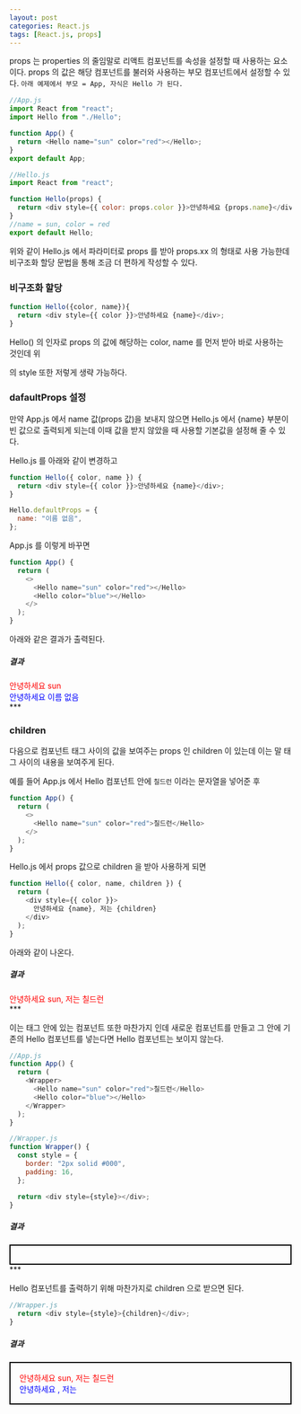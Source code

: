 ```yaml
---
layout: post
categories: React.js
tags: [React.js, props]
---
```


props 는 properties 의 줄임말로 리액트 컴포넌트를 속성을 설정할 때 사용하는 요소이다. props 의 값은 해당 컴포넌트를 불러와 사용하는 부모 컴포넌트에서 설정할 수 있다.
`아래 예제에서 부모 = App, 자식은 Hello 가 된다.`

```javascript
//App.js
import React from "react";
import Hello from "./Hello";

function App() {
  return <Hello name="sun" color="red"></Hello>;
}
export default App;

//Hello.js
import React from "react";

function Hello(props) {
  return <div style={{ color: props.color }}>안녕하세요 {props.name}</div>;
}
//name = sun, color = red
export default Hello;
```

위와 같이 Hello.js 에서 파라미터로 props 를 받아 props.xx 의 형태로 사용 가능한데 비구조화 할당 문법을 통해 조금 더 편하게 작성할 수 있다.


### 비구조화 할당

```javascript
function Hello({color, name}){
  return <div style={{ color }}>안녕하세요 {name}</div>;
}
```
Hello() 의 인자로 props 의 값에 해당하는 color, name 를 먼저 받아 바로 사용하는 것인데 위 <div> 의 style 또한 저렇게 생략 가능하다.


### dafaultProps 설정

만약 App.js 에서 name 값(props 값)을 보내지 않으면 Hello.js 에서 {name} 부분이 빈 값으로 출력되게 되는데 이때 값을 받지 않았을 때 사용할 기본값을 설정해 줄 수 있다.

Hello.js 를 아래와 같이 변경하고

```javascript
function Hello({ color, name }) {
  return <div style={{ color }}>안녕하세요 {name}</div>;
}

Hello.defaultProps = {
  name: "이름 없음",
};
```
App.js 를 이렇게 바꾸면 

```javascript
function App() {
  return (
    <>
      <Hello name="sun" color="red"></Hello>
      <Hello color="blue"></Hello>
    </>
  );
}
```

아래와 같은 결과가 출력된다.

##### 결과

<div style='color:red'>안녕하세요 sun</div>
<div style='color:blue'>안녕하세요 이름 없음</div>
***


### children

다음으로 컴포넌트 태그 사이의 값을 보여주는 props 인 children 이 있는데 이는 말 태그 사이의 내용을 보여주게 된다.

예를 들어 App.js 에서 Hello 컴포넌트 안에 `칠드런` 이라는 문자열을 넣어준 후 

```javascript
function App() {
  return (
    <>
      <Hello name="sun" color="red">칠드런</Hello>
    </>
  );
}
```
Hello.js 에서 props 값으로 children 을 받아 사용하게 되면

```javascript
function Hello({ color, name, children }) {
  return (
    <div style={{ color }}>
      안녕하세요 {name}, 저는 {children}
    </div>
  );
}
```

아래와 같이 나온다.

##### 결과

<div style="color: red;">안녕하세요 sun, 저는 칠드런</div>
***

이는 태그 안에 있는 컴포넌트 또한 마찬가지 인데 새로운 컴포넌트를 만들고 그 안에 기존의 Hello 컴포넌트를 넣는다면 Hello 컴포넌트는 보이지 않는다.

```javascript
//App.js
function App() {
  return (
    <Wrapper>
      <Hello name="sun" color="red">칠드런</Hello>
      <Hello color="blue"></Hello>
    </Wrapper>
  );
}

//Wrapper.js
function Wrapper() {
  const style = {
    border: "2px solid #000",
    padding: 16,
  };

  return <div style={style}></div>;
}
```

##### 결과

<div style="border: 2px solid rgb(0, 0, 0); padding: 16px;"></div>
***

Hello 컴포넌트를 출력하기 위해 마찬가지로 children 으로 받으면 된다.

```javascript
//Wrapper.js
  return <div style={style}>{children}</div>;
}
```

##### 결과

<div style="border: 2px solid rgb(0, 0, 0); padding: 16px;">
  <div style="color: red;">안녕하세요 sun, 저는 칠드런</div>
  <div style="color: blue;">안녕하세요 , 저는 </div>
</div>

